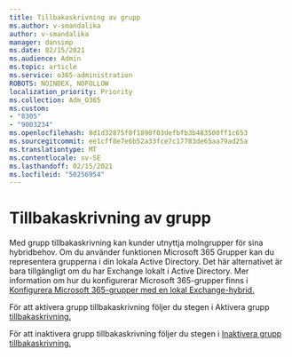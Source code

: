 ```yaml
---
title: Tillbakaskrivning av grupp
ms.author: v-smandalika
author: v-smandalika
manager: dansimp
ms.date: 02/15/2021
ms.audience: Admin
ms.topic: article
ms.service: o365-administration
ROBOTS: NOINDEX, NOFOLLOW
localization_priority: Priority
ms.collection: Adm_O365
ms.custom:
- "8305"
- "9003234"
ms.openlocfilehash: 8d1d32875f0f1890f03defbfb3b483500ff1c653
ms.sourcegitcommit: ee1cff8e7e6b52a33fce7c17783de65aa79ad25a
ms.translationtype: MT
ms.contentlocale: sv-SE
ms.lasthandoff: 02/15/2021
ms.locfileid: "50256954"
---
```

# <a name="group-writeback"></a>Tillbakaskrivning av grupp

Med grupp tillbakaskrivning kan kunder utnyttja molngrupper för sina hybridbehov. Om du använder funktionen Microsoft 365 Grupper kan du representera grupperna i din lokala Active Directory. Det här alternativet är bara tillgängligt om du har Exchange lokalt i Active Directory. Mer information om hur du konfigurerar Microsoft 365-grupper finns i [Konfigurera Microsoft 365-grupper med en lokal Exchange-hybrid.](https://docs.microsoft.com/exchange/hybrid-deployment/set-up-microsoft-365-groups#enable-group-writeback-in-azure-ad-connect)

För att aktivera grupp tillbakaskrivning följer du stegen i Aktivera grupp [tillbakaskrivning.](https://docs.microsoft.com/azure/active-directory/hybrid/how-to-connect-group-writeback#enable-group-writeback) 

För att inaktivera grupp tillbakaskrivning följer du stegen i [Inaktivera grupp tillbakaskrivning.](https://docs.microsoft.com/azure/active-directory/hybrid/how-to-connect-group-writeback#disabling-group-writeback)